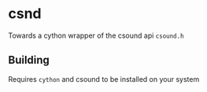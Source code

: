 # csnd

Towards a cython wrapper of the csound api `csound.h`

## Building

Requires `cython` and csound to be installed on your system
